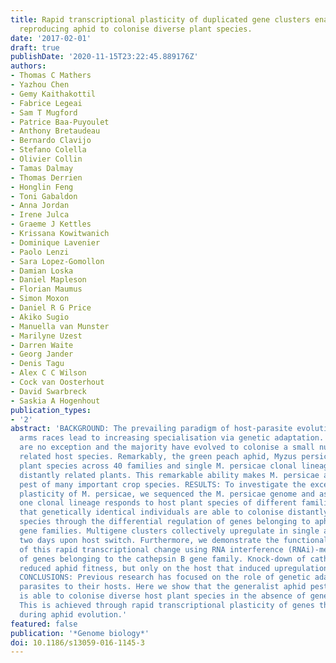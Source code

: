 ```yaml
---
title: Rapid transcriptional plasticity of duplicated gene clusters enables a clonally
  reproducing aphid to colonise diverse plant species.
date: '2017-02-01'
draft: true
publishDate: '2020-11-15T23:22:45.889176Z'
authors:
- Thomas C Mathers
- Yazhou Chen
- Gemy Kaithakottil
- Fabrice Legeai
- Sam T Mugford
- Patrice Baa-Puyoulet
- Anthony Bretaudeau
- Bernardo Clavijo
- Stefano Colella
- Olivier Collin
- Tamas Dalmay
- Thomas Derrien
- Honglin Feng
- Toni Gabaldon
- Anna Jordan
- Irene Julca
- Graeme J Kettles
- Krissana Kowitwanich
- Dominique Lavenier
- Paolo Lenzi
- Sara Lopez-Gomollon
- Damian Loska
- Daniel Mapleson
- Florian Maumus
- Simon Moxon
- Daniel R G Price
- Akiko Sugio
- Manuella van Munster
- Marilyne Uzest
- Darren Waite
- Georg Jander
- Denis Tagu
- Alex C C Wilson
- Cock van Oosterhout
- David Swarbreck
- Saskia A Hogenhout
publication_types:
- '2'
abstract: 'BACKGROUND: The prevailing paradigm of host-parasite evolution is that
  arms races lead to increasing specialisation via genetic adaptation. Insect herbivores
  are no exception and the majority have evolved to colonise a small number of closely
  related host species. Remarkably, the green peach aphid, Myzus persicae, colonises
  plant species across 40 families and single M. persicae clonal lineages can colonise
  distantly related plants. This remarkable ability makes M. persicae a highly destructive
  pest of many important crop species. RESULTS: To investigate the exceptional phenotypic
  plasticity of M. persicae, we sequenced the M. persicae genome and assessed how
  one clonal lineage responds to host plant species of different families. We show
  that genetically identical individuals are able to colonise distantly related host
  species through the differential regulation of genes belonging to aphid-expanded
  gene families. Multigene clusters collectively upregulate in single aphids within
  two days upon host switch. Furthermore, we demonstrate the functional significance
  of this rapid transcriptional change using RNA interference (RNAi)-mediated knock-down
  of genes belonging to the cathepsin B gene family. Knock-down of cathepsin B genes
  reduced aphid fitness, but only on the host that induced upregulation of these genes.
  CONCLUSIONS: Previous research has focused on the role of genetic adaptation of
  parasites to their hosts. Here we show that the generalist aphid pest M. persicae
  is able to colonise diverse host plant species in the absence of genetic specialisation.
  This is achieved through rapid transcriptional plasticity of genes that have duplicated
  during aphid evolution.'
featured: false
publication: '*Genome biology*'
doi: 10.1186/s13059-016-1145-3
---
```


